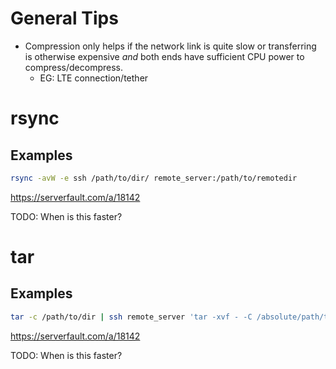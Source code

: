 # General Tips
 - Compression only helps if the network link is quite slow or transferring is otherwise expensive *and* both ends have sufficient CPU power to compress/decompress.
   - EG: LTE connection/tether

# rsync

## Examples
```bash
rsync -avW -e ssh /path/to/dir/ remote_server:/path/to/remotedir
```
https://serverfault.com/a/18142

TODO: When is this faster?


# tar

## Examples
```bash
tar -c /path/to/dir | ssh remote_server 'tar -xvf - -C /absolute/path/to/remotedir'
```
https://serverfault.com/a/18142

TODO: When is this faster?
